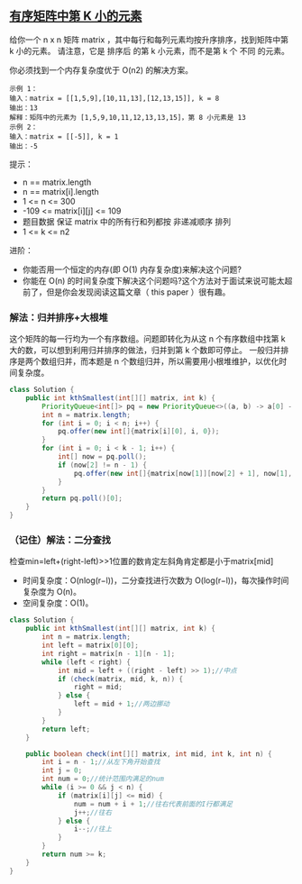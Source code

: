 ## [有序矩阵中第 K 小的元素](https://leetcode.cn/problems/kth-smallest-element-in-a-sorted-matrix/description/)

给你一个 n x n 矩阵 matrix ，其中每行和每列元素均按升序排序，找到矩阵中第 k 小的元素。
请注意，它是 排序后 的第 k 小元素，而不是第 k 个 不同 的元素。

你必须找到一个内存复杂度优于 O(n2) 的解决方案。

````
示例 1：
输入：matrix = [[1,5,9],[10,11,13],[12,13,15]], k = 8
输出：13
解释：矩阵中的元素为 [1,5,9,10,11,12,13,13,15]，第 8 小元素是 13
示例 2：
输入：matrix = [[-5]], k = 1
输出：-5
````

提示：
- n == matrix.length
- n == matrix[i].length
- 1 <= n <= 300
- -109 <= matrix[i][j] <= 109
- 题目数据 保证 matrix 中的所有行和列都按 非递减顺序 排列
- 1 <= k <= n2


进阶：
- 你能否用一个恒定的内存(即 O(1) 内存复杂度)来解决这个问题?
- 你能在 O(n) 的时间复杂度下解决这个问题吗?这个方法对于面试来说可能太超前了，但是你会发现阅读这篇文章（ this paper ）很有趣。

### 解法：归并排序+大根堆
这个矩阵的每一行均为一个有序数组。问题即转化为从这 n 个有序数组中找第 k 大的数，可以想到利用归并排序的做法，归并到第 k 个数即可停止。
一般归并排序是两个数组归并，而本题是 n 个数组归并，所以需要用小根堆维护，以优化时间复杂度。
````java
class Solution {
    public int kthSmallest(int[][] matrix, int k) {
        PriorityQueue<int[]> pq = new PriorityQueue<>((a, b) -> a[0] - b[0]);
        int n = matrix.length;
        for (int i = 0; i < n; i++) {
            pq.offer(new int[]{matrix[i][0], i, 0});
        }
        for (int i = 0; i < k - 1; i++) {
            int[] now = pq.poll();
            if (now[2] != n - 1) {
                pq.offer(new int[]{matrix[now[1]][now[2] + 1], now[1], now[2] + 1});
            }
        }
        return pq.poll()[0];
    }
}
````

### （记住）解法：二分查找
检查min=left+(right-left)>>1位置的数肯定左斜角肯定都是小于matrix[mid]
- 时间复杂度：O(nlog(r−l))，二分查找进行次数为 O(log(r−l))，每次操作时间复杂度为 O(n)。
- 空间复杂度：O(1)。
````java
class Solution {
    public int kthSmallest(int[][] matrix, int k) {
        int n = matrix.length;
        int left = matrix[0][0];
        int right = matrix[n - 1][n - 1];
        while (left < right) {
            int mid = left + ((right - left) >> 1);//中点
            if (check(matrix, mid, k, n)) {
                right = mid;
            } else {
                left = mid + 1;//两边挪动
            }
        }
        return left;
    }

    public boolean check(int[][] matrix, int mid, int k, int n) {
        int i = n - 1;//从左下角开始查找
        int j = 0;
        int num = 0;//统计范围内满足的num
        while (i >= 0 && j < n) {
            if (matrix[i][j] <= mid) {
                num = num + i + 1;//往右代表前面的I行都满足
                j++;//往右
            } else {
                i--;//往上
            }
        }
        return num >= k;
    }
}
````
